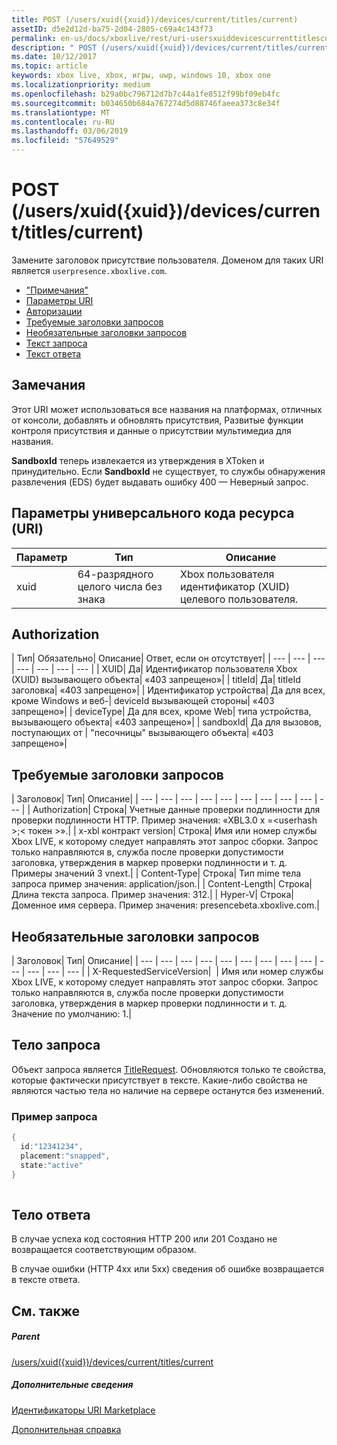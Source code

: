 ```yaml
---
title: POST (/users/xuid({xuid})/devices/current/titles/current)
assetID: d5e2d12d-ba75-2d04-2805-c69a4c143f73
permalink: en-us/docs/xboxlive/rest/uri-usersxuiddevicescurrenttitlescurrentpost.html
description: " POST (/users/xuid({xuid})/devices/current/titles/current)"
ms.date: 10/12/2017
ms.topic: article
keywords: xbox live, xbox, игры, uwp, windows 10, xbox one
ms.localizationpriority: medium
ms.openlocfilehash: b29a0bc796712d7b7c44a1fe8512f99bf09eb4fc
ms.sourcegitcommit: b034650b684a767274d5d88746faeea373c8e34f
ms.translationtype: MT
ms.contentlocale: ru-RU
ms.lasthandoff: 03/06/2019
ms.locfileid: "57649529"
---
```

# <a name="post-usersxuidxuiddevicescurrenttitlescurrent"></a>POST (/users/xuid({xuid})/devices/current/titles/current)
Замените заголовок присутствие пользователя. Доменом для таких URI является `userpresence.xboxlive.com`.
 
  * ["Примечания"](#ID4EV)
  * [Параметры URI](#ID4EEB)
  * [Авторизации](#ID4EPB)
  * [Требуемые заголовки запросов](#ID4ENE)
  * [Необязательные заголовки запросов](#ID4ERG)
  * [Текст запроса](#ID4ERH)
  * [Текст ответа](#ID4EKAAC)
 
<a id="ID4EV"></a>

 
## <a name="remarks"></a>Замечания
 
Этот URI может использоваться все названия на платформах, отличных от консоли, добавлять и обновлять присутствия, Развитые функции контроля присутствия и данные о присутствии мультимедиа для названия.
 
**SandboxId** теперь извлекается из утверждения в XToken и принудительно. Если **SandboxId** не существует, то службы обнаружения развлечения (EDS) будет выдавать ошибку 400 — Неверный запрос.
  
<a id="ID4EEB"></a>

 
## <a name="uri-parameters"></a>Параметры универсального кода ресурса (URI)
 
| Параметр| Тип| Описание| 
| --- | --- | --- | 
| xuid| 64-разрядного целого числа без знака| Xbox пользователя идентификатор (XUID) целевого пользователя.| 
  
<a id="ID4EPB"></a>

 
## <a name="authorization"></a>Authorization
 
| Тип| Обязательно| Описание| Ответ, если он отсутствует| 
| --- | --- | --- | --- | --- | --- | --- | 
| XUID| Да| Идентификатор пользователя Xbox (XUID) вызывающего объекта| «403 запрещено»| 
| titleId| Да| titleId заголовка| «403 запрещено»| 
| Идентификатор устройства| Да для всех, кроме Windows и веб-| deviceId вызывающей стороны| «403 запрещено»| 
| deviceType| Да для всех, кроме Web| типа устройства, вызывающего объекта| «403 запрещено»| 
| sandboxId| Да для вызовов, поступающих от | "песочницы" вызывающего объекта| «403 запрещено»| 
  
<a id="ID4ENE"></a>

 
## <a name="required-request-headers"></a>Требуемые заголовки запросов
 
| Заголовок| Тип| Описание| 
| --- | --- | --- | --- | --- | --- | --- | --- | --- | --- | 
| Authorization| Строка| Учетные данные проверки подлинности для проверки подлинности HTTP. Пример значения: «XBL3.0 x =&lt;userhash >;&lt; токен >».| 
| x-xbl контракт version| Строка| Имя или номер службы Xbox LIVE, к которому следует направлять этот запрос сборки. Запрос только направляются в, служба после проверки допустимости заголовка, утверждения в маркер проверки подлинности и т. д. Примеры значений 3 vnext.| 
| Content-Type| Строка| Тип mime тела запроса пример значения: application/json.| 
| Content-Length| Строка| Длина текста запроса. Пример значения: 312.| 
| Hyper-V| Строка| Доменное имя сервера. Пример значения: presencebeta.xboxlive.com.| 
  
<a id="ID4ERG"></a>

 
## <a name="optional-request-headers"></a>Необязательные заголовки запросов
 
| Заголовок| Тип| Описание| 
| --- | --- | --- | --- | --- | --- | --- | --- | --- | --- | --- | --- | --- | 
| X-RequestedServiceVersion|  | Имя или номер службы Xbox LIVE, к которому следует направлять этот запрос сборки. Запрос только направляются в, служба после проверки допустимости заголовка, утверждения в маркер проверки подлинности и т. д. Значение по умолчанию: 1.| 
  
<a id="ID4ERH"></a>

 
## <a name="request-body"></a>Тело запроса
 
Объект запроса является [TitleRequest](../../json/json-titlerequest.md). Обновляются только те свойства, которые фактически присутствует в тексте. Какие-либо свойства не являются частью тела но наличие на сервере останутся без изменений.
 
<a id="ID4EAAAC"></a>

 
### <a name="sample-request"></a>Пример запроса
 

```cpp
{
  id:"12341234",
  placement:"snapped",
  state:"active"
}
      
```

   
<a id="ID4EKAAC"></a>

 
## <a name="response-body"></a>Тело ответа
 
В случае успеха код состояния HTTP 200 или 201 Создано не возвращается соответствующим образом.
 
В случае ошибки (HTTP 4xx или 5xx) сведения об ошибке возвращается в тексте ответа.
  
<a id="ID4EVAAC"></a>

 
## <a name="see-also"></a>См. также
 
<a id="ID4EXAAC"></a>

 
##### <a name="parent"></a>Parent 

[/users/xuid({xuid})/devices/current/titles/current](uri-usersxuiddevicescurrenttitlescurrent.md)

  
<a id="ID4EBBAC"></a>

 
##### <a name="further-information"></a>Дополнительные сведения 

[Идентификаторы URI Marketplace](../marketplace/atoc-reference-marketplace.md)

 [Дополнительная справка](../../additional/atoc-xboxlivews-reference-additional.md)

   